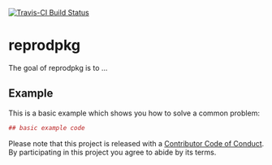 [![Travis-CI Build Status](https://travis-ci.org/dakni/reprodpkg.svg?branch=master)](https://travis-ci.org/dakni/reprodpkg)

<!-- README.md is generated from README.Rmd. Please edit that file -->
reprodpkg
=========

The goal of reprodpkg is to ...

Example
-------

This is a basic example which shows you how to solve a common problem:

``` r
## basic example code
```

Please note that this project is released with a [Contributor Code of Conduct](CONDUCT.md). By participating in this project you agree to abide by its terms.
